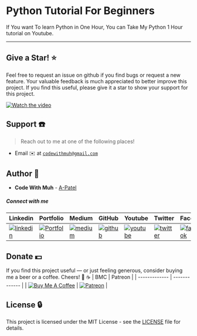 # Python Tutorial For Beginners

If You want To learn Python in One Hour, You can Take My Python 1 Hour tutorial on Youtube.

---


## Give a Star! ⭐
Feel free to request an issue on github if you find bugs or request a new feature. Your valuable feedback is much appreciated to better improve this project. If you find this useful, please give it a star to show your support for this project.

[![Watch the video](https://miro.medium.com/max/700/1*g7m4L0NsmV6o98dG5iRU7Q.png)](https://www.youtube.com/watch?v=9q6XbhLawRI)



## Support :telephone:

> Reach out to me at one of the following places!

- Email :envelope: at <a href="mailto:codewithmuh@gmail.com" target="_blank">`codewithmuh@gmail.com`</a>


## Author :boy:

* **Code With Muh** - [A-Patel](https://github.com/codewithmuh)


##### Connect with me

| Linkedin | Portfolio | Medium | GitHub | Youtube | Twitter | Facebook | Instagram |
|----------|----------|----------|----------|----------|----------|----------|----------|
| [![linkedin](https://img.icons8.com/ios-filled/96/000000/linkedin.png)](https://www.linkedin.com/in/muhammad-rashid-daha/) | [![Portfolio](https://img.icons8.com/wired/96/000000/domain.png)](https://codewithmuh.com/) | [![medium](https://img.icons8.com/ios-filled/96/000000/medium-monogram.png)](https://medium.com/@codewithmuh) | [![github](https://icons8.com/icon/52539/github.png)](https://github.com/codewithmuh) | [![youtube](https://img.icons8.com/windows/96/000000/youtube.png)](https://youtube.com/@codewithmuh) | [![twitter](https://img.icons8.com/ios-filled/96/000000/twitter.png)](https://twitter.com/rashiddaha80) | [![facebook](https://img.icons8.com/ios-filled/90/000000/facebook.png)](https://www.facebook.com/MuhammadRashid06/) | [![instagram](https://img.icons8.com/ios-filled/90/000000/instagram-new.png)](https://www.instagram.com/rashiddaha1/) |


## Donate :dollar:

If you find this project useful — or just feeling generous, consider buying me a beer or a coffee. Cheers! :beers: :coffee:
| BMC | Patreon |
| ------------- | ------------- |
| [![Buy Me A Coffee](https://www.buymeacoffee.com/assets/img/custom_images/orange_img.png)](https://www.buymeacoffee.com/codewithmuh) | [![Patreon](https://c5.patreon.com/external/logo/become_a_patron_button.png)](https://www.patreon.com/codewithmuh) |


## License :lock:

This project is licensed under the MIT License - see the [LICENSE](LICENSE) file for details.

